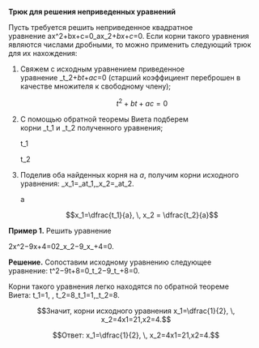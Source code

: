   

**Трюк для решения неприведенных уравнений**

Пусть требуется решить неприведенное квадратное уравнение ax^2+bx+c=0_ax_2+_bx_+_c_=0. Если корни такого уравнения являются числами дробными, то можно применить следующий трюк для их нахождения:

1. Свяжем с исходным уравнением приведенное уравнение _t_2+_bt_+_ac_=0 (старший коэффициент переброшен в качестве множителя к свободному члену);
    
    $$t^2+bt+ac=0$$
    
2. С помощью обратной теоремы Виета подберем корни _t_1 и _t_2 полученного уравнения;
    
    t_1
    
    t_2
    
3. Поделив оба найденных корня на _a_, получим корни исходного уравнения: _x_1=_at_1,_x_2=_at_2.
    
    a
    
    $$x_1=\dfrac{t_1}{a}, \, x_2 = \dfrac{t_2}{a}$$
    

**Пример 1.** Решить уравнение 

2x^2−9x+4=02_x_2−9_x_+4=0.

**Решение.** Сопоставим исходному уравнению следующее уравнение: t^2−9t+8=0_t_2−9_t_+8=0.

Корни такого уравнения легко находятся по обратной теореме Виета: t_1=1, \, t_2=8_t_1=1,_t_2=8.

$$Значит, корни исходного уравнения x_1=\dfrac{1}{2}, \, x_2=4x1=21,x2=4.$$

$$Ответ: x_1=\dfrac{1}{2}, \, x_2=4x1=21,x2=4.$$